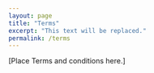 ```yaml
---
layout: page
title: "Terms"
excerpt: "This text will be replaced."
permalink: /terms
---
```


[Place Terms and conditions here.]
